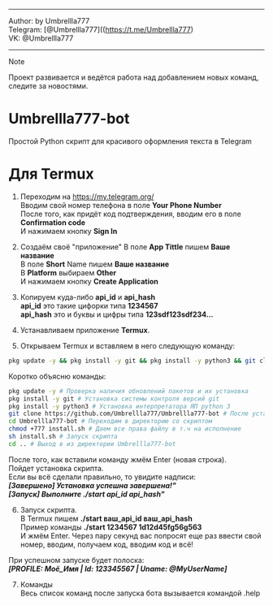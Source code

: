 ***
Author:   by Umbrellla777 <br/>
Telegram: [@Umbrellla777]((https://t.me/Umbrellla777) <br/>
VK:       @Umbrellla777 <br/>
***
> [!NOTE]
> Проект развивается и ведётся работа над добавлением новых команд, следите за новостями.
# Umbrellla777-bot
Простой Python скрипт для красивого оформления текста в Telegram

# Для Termux
1) Переходим на https://my.telegram.org/  <br/>
Вводим свой номер телефона в поле **Your Phone Number**  <br/>
После того, как придёт код подтверждения, вводим его в поле **Confirmation code**  <br/>
И нажимаем кнопку **Sign In**  <br/>

2) Создаём своё "приложение"
В поле **App Tittle** пишем **Ваше название**  <br/>
В поле **Short** Name пишем **Ваше название**  <br/>
В **Platform** выбираем **Other**  <br/>
И нажимаем кнопку **Create Application**  <br/>

3) Копируем куда-либо **api_id** и **api_hash**  <br/>
**api_id** это такие цифорки типа **1234567**  <br/>
**api_hash** это и буквы и цифры типа **123sdf123sdf234...**  <br/>

4) Устанавливаем приложение **Termux**.  <br/>

5) Открываем Termux и вставляем в него следующую команду:
```bash
pkg update -y && pkg install -y git && pkg install -y python3 && git clone https://github.com/Umbrellla777/Umbrellla777-bot && cd Umbrellla777-bot && chmod +777 install.sh && sh install.sh && cd ..
```
Коротко объясню команды:
```bash
pkg update -y # Проверка наличия обновлений пакетов и их установка
pkg install -y git # Установка системы контроля версий git
pkg install -y python3 # Установка интерпретатора ЯП python 3
git clone https://github.com/Umbrellla777/Umbrellla777-bot # После установки git, загружем репозиторий со скриптом
cd Umbrellla777-bot # Переходим в директорию со скриптом
chmod +777 install.sh # Даем все права файлу в т.ч на исполнение
sh install.sh # Запуск скрипта
cd .. # Выход в из директории Umbrellla777-bot
```

После того, как вставили команду жмём Enter (новая строка).  <br/>
Пойдет установка скрипта.   <br/>
Если вы всё сделали правильно, то увидите надписи:  <br/>
***[Завершено] Установка успешна завершена!"***  <br/>
***[Запуск] Выполните ./start api_id api_hash"***

6) Запуск скрипта.  <br/>
В Termux пишем **./start ваш_api_id ваш_api_hash**  <br/>
Пример команды **./start 1234567 1d12d45fg56g563**  <br/>
И жмём Enter. Через пару секунд вас попросят еще раз ввести свой номер, вводим, получаем код, вводим код и всё!  <br/>

При успешном запуске будет полоска:  <br/>
***[PROFILE: Моё_Имя | Id: 123345567 | Uname: @MyUserName]***

7) Команды  <br/>
Весь список команд после запуска бота вызывается командой .help <br/>

